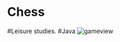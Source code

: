 # Chess
#Leisure studies. #Java
![gameview](https://cloud.githubusercontent.com/assets/11061511/13373836/c2c797c6-dd7a-11e5-9da5-e0c99951a6ee.png)
